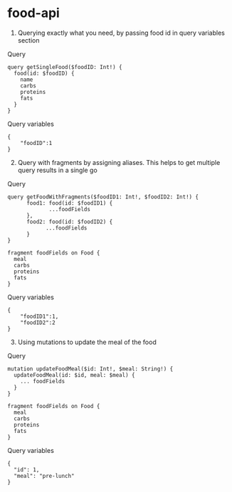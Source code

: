 # food-api

1) Querying exactly what you need, by passing food id in query variables section

Query
```
query getSingleFood($foodID: Int!) {
  food(id: $foodID) {
    name
    carbs
    proteins
    fats
  }
}
```
Query variables
```
{ 
    "foodID":1
}

```
2) Query with fragments by assigning aliases. This helps to get multiple query results in a single go

Query
```
query getFoodWithFragments($foodID1: Int!, $foodID2: Int!) {
      food1: food(id: $foodID1) {
             ...foodFields
      },
      food2: food(id: $foodID2) {
            ...foodFields
      } 
}

fragment foodFields on Food {
  meal
  carbs
  proteins
  fats
}
```
Query variables
```
{ 
    "foodID1":1,
    "foodID2":2
}
```
3) Using mutations to update the meal of the food

Query
```
mutation updateFoodMeal($id: Int!, $meal: String!) {
  updateFoodMeal(id: $id, meal: $meal) {
    ... foodFields
  }
}

fragment foodFields on Food {
  meal
  carbs
  proteins
  fats
}
```
Query variables
```
{
  "id": 1,
  "meal": "pre-lunch"
}
```
